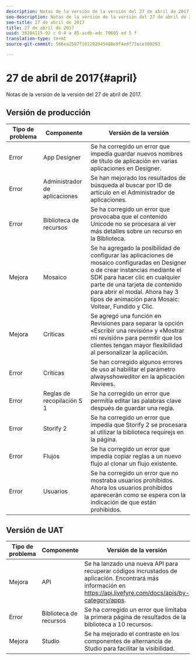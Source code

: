 ```yaml
---
description: Notas de la versión de la versión del 27 de abril de 2017.
seo-description: Notas de la versión de la versión del 27 de abril de 2017.
seo-title: 27 de abril de 2017
title: 27 de abril de 2017
uuid: 30284115-92 c 0-4 a 85-acdb-adc 70605 ed 5 f
translation-type: tm+mt
source-git-commit: 566ea2587f101202045488e9f4edf73ece100293

---
```



# 27 de abril de 2017{#april}

Notas de la versión de la versión del 27 de abril de 2017.

## Versión de producción

| **Tipo de problema** | **Componente** | **Versión de la versión** |
|---|---|---|
| Error | App Designer | Se ha corregido un error que impedía guardar nuevos nombres de título de aplicación en varias aplicaciones en Designer. |
| Error | Administrador de aplicaciones | Se han mejorado los resultados de búsqueda al buscar por ID de artículo en el Administrador de aplicaciones. |
| Error | Biblioteca de recursos | Se ha corregido un error que provocaba que el contenido Unicode no se procesara al ver más detalles sobre un recurso en la Biblioteca. |
| Mejora | Mosaico | Se ha agregado la posibilidad de configurar las aplicaciones de mosaico configuradas en Designer o de crear instancias mediante el SDK para hacer clic en cualquier parte de una tarjeta de contenido para abrir el modal. Ahora hay 3 tipos de animación para Mosaic: Voltear, Fundido y Clic. |
| Mejora | Críticas | Se agregó una función en Revisiones para separar la opción «Escribir una revisión» y «Mostrar mi revisión» para permitir que los clientes tengan mayor flexibilidad al personalizar la aplicación. |
| Error | Críticas | Se han corregido algunos errores de uso al habilitar el parámetro alwaysshoweditor en la aplicación Reviews. |
| Error | Reglas de recopilación S 1 | Se ha corregido un error que permitía editar las palabras clave después de guardar una regla. |
| Error | Storify 2 | Se ha corregido un error que impedía que Storify 2 se procesara al utilizar la biblioteca requirejs en la página. |
| Error | Flujos | Se ha corregido un error que impedía copiar reglas a un nuevo flujo al clonar un flujo existente. |
| Error | Usuarios | Se ha corregido un error que no mostraba usuarios prohibidos. Ahora los usuarios prohibidos aparecerán como se espera con la indicación de que están prohibidos. |

## Versión de UAT

| **Tipo de problema** | **Componente** | **Versión de la versión** |
|---|---|---|
| Mejora | API | Se ha lanzado una nueva API para recuperar códigos incrustados de aplicación. Encontrará más información en https://api.livefyre.com/docs/apis/by-category/apps. |
| Error | Biblioteca de recursos | Se ha corregido un error que limitaba la primera página de resultados de la biblioteca a 10 recursos. |
| Mejora | Studio | Se ha mejorado el contraste en los componentes de alternancia de Studio para facilitar la visibilidad. |

